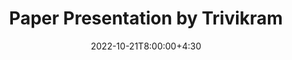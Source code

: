 ---
type: lecture
date: 2022-10-21T8:00:00+4:30
title: Paper Presentation by Trivikram
tldr: "Paper Presentations."
thumbnail: /static_files/presentations/symex.png
links:
    - url: https://www.usenix.org/conference/usenixsecurity22/presentation/wang-fei
      name: "ProFactory - Improving IoT Security via Formalized Protocol Customization"
---